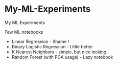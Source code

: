 # My-ML-Experiments
My ML Experiments

Few ML notebooks

* Linear Regression - Shame ! 
* Binary Logistic Regression - Little better
* K Nearest Neighbors - simple, but nice looking
* Random Forest (with PCA usage) - Lazy notebook 
